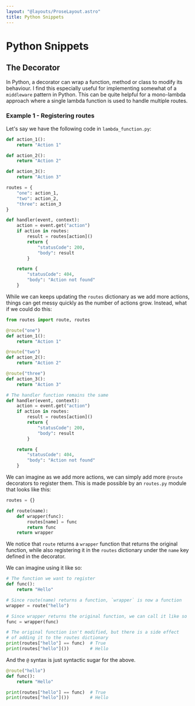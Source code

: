 ```yaml
---
layout: "@layouts/ProseLayout.astro"
title: Python Snippets
---
```


# Python Snippets

## The Decorator

In Python, a decorator can wrap a function, method or class to modify its behaviour. I find this especially useful for implementing somewhat of a `middleware` pattern in Python. This can be quite helpful for a mono-lambda approach where a single lambda function is used to handle multiple routes.

### Example 1 - Registering routes

Let's say we have the following code in `lambda_function.py`:

```python
def action_1():
    return "Action 1"

def action_2():
    return "Action 2"

def action_3():
    return "Action 3"

routes = {
    "one": action_1,
    "two": action_2,
    "three": action_3
}

def handler(event, context):
    action = event.get("action")
    if action in routes:
        result = routes[action]()
        return {
            "statusCode": 200,
            "body": result
        }

    return {
        "statusCode": 404,
        "body": "Action not found"
    }
```

While we can keeps updating the `routes` dictionary as we add more actions, things can get messy quickly as the number of actions grow. Instead, what if we could do this:

```python
from routes import route, routes

@route("one")
def action_1():
    return "Action 1"

@route("two")
def action_2():
    return "Action 2"

@route("three")
def action_3():
    return "Action 3"

# The handler function remains the same
def handler(event, context):
    action = event.get("action")
    if action in routes:
        result = routes[action]()
        return {
            "statusCode": 200,
            "body": result
        }

    return {
        "statusCode": 404,
        "body": "Action not found"
    }
```

We can imagine as we add more actions, we can simply add more `@route` decorators to register them. This is made possible by an `routes.py` module that looks like this:

```python
routes = {}

def route(name):
    def wrapper(func):
        routes[name] = func
        return func
    return wrapper
```

We notice that `route` returns a `wrapper` function that returns the original function, while also registering it in the `routes` dictionary under the `name` key defined in the decorator.

We can imagine using it like so:

```python
# The function we want to register
def func():
    return "Hello"

# Since route(name) returns a function, `wrapper` is now a function
wrapper = route("hello")

# Since wrapper returns the original function, we can call it like so
func = wrapper(func)

# The original function isn't modified, but there is a side effect
# of adding it to the routes dictionary
print(routes["hello"] == func)  # True
print(routes["hello"]())        # Hello
```

And the `@` syntax is just syntactic sugar for the above.

```python
@route("hello")
def func():
    return "Hello"

print(routes["hello"] == func)  # True
print(routes["hello"]())        # Hello
```